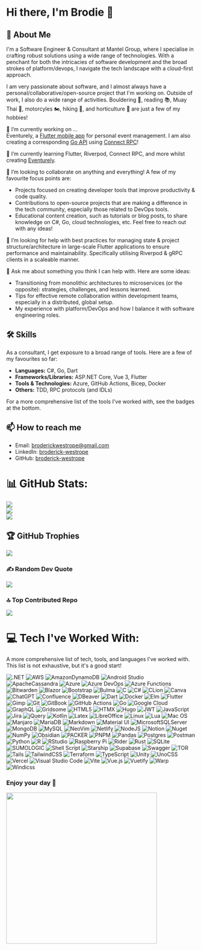 # Hi there, I'm Brodie 👋

## 🚀 About Me

I'm a Software Engineer & Consultant at Mantel Group, where I specialise in crafting robust solutions using a wide range of technologies. With a penchant for both the intricacies of software development and the broad strokes of platform/devops, I navigate the tech landscape with a cloud-first approach.

I am very passionate about software, and I almost always have a personal/collaborative/open-source project that I'm working on. Outside of work, I also do a wide range of activities. Bouldering 🧗, reading 📚, Muay Thai 🥋, motorcyles 🏍️, hiking 🥾, and horticulture 🌵 are just a few of my hobbies! 

<!-- (Here, you can talk about your current projects or what you're focusing on at the moment.) -->
🔭 I’m currently working on ...
</br>
Eventurely, a [Flutter mobile app]([url](https://github.com/Broderick-Westrope/eventurely_flutter)) for personal event management. I am also creating a corresponding [Go API]([url](https://github.com/Broderick-Westrope/eventurely)) using [Connect RPC]([url](https://connectrpc.com/))! 

<!-- (Share what you're learning right now, whether it's a new programming language, a framework, or any other skill.) -->
🌱 I’m currently learning Flutter, Riverpod, Connect RPC, and more whilst creating [Eventurely]([url](https://github.com/Broderick-Westrope/eventurely_flutter)).

<!-- (Mention any type of projects or ideas you're interested in collaborating on.) -->
👯 I’m looking to collaborate on anything and everything! A few of my favourite focus points are:
- Projects focused on creating developer tools that improve productivity & code quality.
- Contributions to open-source projects that are making a difference in the tech community, especially those related to DevOps tools.
- Educational content creation, such as tutorials or blog posts, to share knowledge on C#, Go, cloud technologies, etc.
Feel free to reach out with any ideas!

<!-- (If there's something specific you're struggling with, this is a good place to ask for help.) -->
🤔 I’m looking for help with best practices for managing state & project structure/architecture in large-scale Flutter applications to ensure performance and maintainability. Specifically utilising Riverpod & gRPC clients in a scaleable manner.

<!-- (This can include your expert areas or anything else you're open to discussing.) -->
💬 Ask me about something you think I can help with. Here are some ideas:
- Transitioning from monolithic architectures to microservices (or the opposite): strategies, challenges, and lessons learned.
- Tips for effective remote collaboration within development teams, especially in a distributed, global setup.
- My experience with platform/DevOps and how I balance it with software engineering roles.

## 🛠 Skills
As a consultant, I get exposure to a broad range of tools. Here are a few of my favourites so far:
- **Languages:** C#, Go, Dart
- **Frameworks/Libraries:** ASP.NET Core, Vue 3, Flutter
- **Tools & Technologies:** Azure, GitHub Actions, Bicep, Docker 
- **Others:** TDD, RPC protocols (and IDLs)

For a more comprehensive list of the tools I've worked with, see the badges at the bottom.

## 📫 How to reach me
- Email: [broderickwestrope@gmail.com](mailto:broderickwestrope@gmail.com)
- LinkedIn: [broderick-westrope](https://www.linkedin.com/in/broderick-westrope/)
- GitHub: [broderick-westrope](https://github.com/Broderick-Westrope)

# 📊 GitHub Stats:
![](https://github-readme-stats.vercel.app/api?username=broderick-westrope&theme=tokyonight&hide_border=true&include_all_commits=false&count_private=false)<br/>
![](https://github-readme-streak-stats.herokuapp.com/?user=broderick-westrope&theme=tokyonight&hide_border=true)<br/>
![](https://github-readme-stats.vercel.app/api/top-langs/?username=broderick-westrope&theme=tokyonight&hide_border=true&include_all_commits=false&count_private=false&layout=compact)

## 🏆 GitHub Trophies
![](https://github-profile-trophy.vercel.app/?username=broderick-westrope&theme=radical&no-frame=false&no-bg=true&margin-w=4)

### ✍️ Random Dev Quote
![](https://quotes-github-readme.vercel.app/api?type=horizontal&theme=tokyonight)

### 🔝 Top Contributed Repo
![](https://github-contributor-stats.vercel.app/api?username=broderick-westrope&limit=5&theme=tokyonight&combine_all_yearly_contributions=true)

# 💻 Tech I've Worked With:

A more comprehensive list of tech, tools, and languages I've worked with. This list is not exhaustive, but it's a good start!

![.NET](https://img.shields.io/badge/.NET-512BD4?style=for-the-badge&logo=dotnet&logoColor=white)
![AWS](https://img.shields.io/badge/AWS-%23FF9900.svg?style=for-the-badge&logo=amazon-aws&logoColor=white)
![AmazonDynamoDB](https://img.shields.io/badge/Amazon%20DynamoDB-4053D6?style=for-the-badge&logo=Amazon%20DynamoDB&logoColor=white)
![Android Studio](https://img.shields.io/badge/Android_Studio-3DDC84?style=for-the-badge&logo=android-studio&logoColor=white)
![ApacheCassandra](https://img.shields.io/badge/cassandra-%231287B1.svg?style=for-the-badge&logo=apache-cassandra&logoColor=white)
![Azure](https://img.shields.io/badge/azure-%230072C6.svg?style=for-the-badge&logo=microsoftazure&logoColor=white)
![Azure DevOps](https://img.shields.io/badge/azuredevops-0078D7.svg?style=for-the-badge&logo=azuredevops&logoColor=white&color=%230078D7)
![Azure Functions](https://img.shields.io/badge/Azure_Functions-0062AD?style=for-the-badge&logo=azure-functions&logoColor=white)
![Bitwarden](https://img.shields.io/badge/bitwarden-%23175DDC.svg?style=for-the-badge&logo=bitwarden&logoColor=white)
![Blazor](https://img.shields.io/badge/blazor-%235C2D91.svg?style=for-the-badge&logo=blazor&logoColor=white)
![Bootstrap](https://img.shields.io/badge/Bootstrap-563D7C?style=for-the-badge&logo=bootstrap&logoColor=white)
![Bulma](https://img.shields.io/badge/bulma-00D0B1?style=for-the-badge&logo=bulma&logoColor=white)
![C](https://img.shields.io/badge/C-00599C?style=for-the-badge&logo=c&logoColor=white)
![C#](https://img.shields.io/badge/c%23-%23239120.svg?style=for-the-badge&logo=csharp&logoColor=white)
![CLion](https://img.shields.io/badge/CLion-000000?style=for-the-badge&logo=clion&logoColor=white)
![Canva](https://img.shields.io/badge/Canva-%2300C4CC.svg?&style=for-the-badge&logo=Canva&logoColor=white)
![ChatGPT](https://img.shields.io/badge/ChatGPT-74aa9c?style=for-the-badge&logo=openai&logoColor=white)
![Confluence](https://img.shields.io/badge/confluence-%23172BF4.svg?style=for-the-badge&logo=confluence&logoColor=white)
![DBeaver](https://img.shields.io/badge/dbeaver-382923?style=for-the-badge&logo=dbeaver&logoColor=white)
![Dart](https://img.shields.io/badge/dart-%230175C2.svg?style=for-the-badge&logo=dart&logoColor=white)
![Docker](https://img.shields.io/badge/docker-%230db7ed.svg?style=for-the-badge&logo=docker&logoColor=white)
![Elm](https://img.shields.io/badge/Elm-60B5CC?style=for-the-badge&logo=elm&logoColor=white)
![Flutter](https://img.shields.io/badge/Flutter-%2302569B.svg?style=for-the-badge&logo=Flutter&logoColor=white)
![Gimp](https://img.shields.io/badge/gimp-5C5543?style=for-the-badge&logo=gimp&logoColor=white)
![Git](https://img.shields.io/badge/GIT-E44C30?style=for-the-badge&logo=git&logoColor=white)
![GitBook](https://img.shields.io/badge/GitBook-7B36ED?style=for-the-badge&logo=gitbook&logoColor=white)
![GitHub Actions](https://img.shields.io/badge/Github%20Actions-282a2e?style=for-the-badge&logo=githubactions&logoColor=367cfe)
![Go](https://img.shields.io/badge/go-%2300ADD8.svg?style=for-the-badge&logo=go&logoColor=white)
![Google Cloud](https://img.shields.io/badge/GoogleCloud-%234285F4.svg?style=for-the-badge&logo=google-cloud&logoColor=white)
![GraphQL](https://img.shields.io/badge/-GraphQL-E10098?style=for-the-badge&logo=graphql&logoColor=white)
![Gridsome](https://img.shields.io/badge/Gridsome-%23663399.svg?style=for-the-badge&logo=gridsome&logoColor=white)
![HTML5](https://img.shields.io/badge/html5-%23E34F26.svg?style=for-the-badge&logo=html5&logoColor=white)
![HTMX](https://img.shields.io/badge/%3C/%3E%20htmx-3D72D7?style=for-the-badge&logo=mysl&logoColor=white)
![Hugo](https://img.shields.io/badge/Hugo-black.svg?style=for-the-badge&logo=Hugo)
![JWT](https://img.shields.io/badge/JWT-black?style=for-the-badge&logo=JSON%20web%20tokens)
![JavaScript](https://img.shields.io/badge/JavaScript-323330?style=for-the-badge&logo=javascript&logoColor=F7DF1E)
![Jira](https://img.shields.io/badge/jira-%230A0FFF.svg?style=for-the-badge&logo=jira&logoColor=white)
![jQuery](https://img.shields.io/badge/jquery-%230769AD.svg?style=for-the-badge&logo=jquery&logoColor=white)
![Kotlin](https://img.shields.io/badge/kotlin-%237F52FF.svg?style=for-the-badge&logo=kotlin&logoColor=white)
![Latex](https://img.shields.io/badge/LaTeX-47A141?style=for-the-badge&logo=LaTeX&logoColor=white)
![LibreOffice](https://img.shields.io/badge/LibreOffice-18A303?style=for-the-badge&logo=LibreOffice&logoColor=white)
![Linux](https://img.shields.io/badge/Linux-FCC624?style=for-the-badge&logo=linux&logoColor=black)
![Lua](https://img.shields.io/badge/lua-%232C2D72.svg?style=for-the-badge&logo=lua&logoColor=white)
![Mac OS](https://img.shields.io/badge/mac%20os-000000?style=for-the-badge&logo=apple&logoColor=white)
![Manjaro](https://img.shields.io/badge/manjaro-35BF5C?style=for-the-badge&logo=manjaro&logoColor=white)
![MariaDB](https://img.shields.io/badge/MariaDB-003545?style=for-the-badge&logo=mariadb&logoColor=white)
![Markdown](https://img.shields.io/badge/markdown-%23000000.svg?style=for-the-badge&logo=markdown&logoColor=white)
![Material UI](https://img.shields.io/badge/Material%20UI-007FFF?style=for-the-badge&logo=mui&logoColor=white)
![MicrosoftSQLServer](https://img.shields.io/badge/Microsoft%20SQL%20Server-CC2927?style=for-the-badge&logo=microsoft%20sql%20server&logoColor=white)
![MongoDB](https://img.shields.io/badge/MongoDB-%234ea94b.svg?style=for-the-badge&logo=mongodb&logoColor=white)
![MySQL](https://img.shields.io/badge/MySQL-005C84?style=for-the-badge&logo=mysql&logoColor=white)
![NeoVim](https://img.shields.io/badge/NeoVim-%2357A143.svg?&style=for-the-badge&logo=neovim&logoColor=white)
![Netlify](https://img.shields.io/badge/netlify-%23000000.svg?style=for-the-badge&logo=netlify&logoColor=#00C7B7)
![NodeJS](https://img.shields.io/badge/node.js-6DA55F?style=for-the-badge&logo=node.js&logoColor=white)
![Notion](https://img.shields.io/badge/Notion-%23000000.svg?style=for-the-badge&logo=notion&logoColor=white)
![Nuget](https://img.shields.io/badge/NuGet-004880?style=for-the-badge&logo=nuget&logoColor=white)
![NumPy](https://img.shields.io/badge/numpy-%23013243.svg?style=for-the-badge&logo=numpy&logoColor=white)
![Obsidian](https://img.shields.io/badge/Obsidian-483699?style=for-the-badge&logo=Obsidian&logoColor=white)
![PACKER](https://img.shields.io/badge/packer-02A8EF.svg?style=for-the-badge&logo=packer&logoColor=white&color=%2302A8EF)
![PNPM](https://img.shields.io/badge/pnpm-%234a4a4a.svg?style=for-the-badge&logo=pnpm&logoColor=f69220)
![Pandas](https://img.shields.io/badge/pandas-%23150458.svg?style=for-the-badge&logo=pandas&logoColor=white)
![Postgres](https://img.shields.io/badge/PostgreSQL-316192?style=for-the-badge&logo=postgresql&logoColor=white)
![Postman](https://img.shields.io/badge/Postman-FF6C37?style=for-the-badge&logo=postman&logoColor=white)
![Python](https://img.shields.io/badge/python-3670A0?style=for-the-badge&logo=python&logoColor=ffdd54)
![R](https://img.shields.io/badge/r-%23276DC3.svg?style=for-the-badge&logo=r&logoColor=white)
![RStudio](https://img.shields.io/badge/RStudio-75AADB?style=for-the-badge&logo=RStudio&logoColor=white)
![Raspberry Pi](https://img.shields.io/badge/-RaspberryPi-C51A4A?style=for-the-badge&logo=Raspberry-Pi)
![Rider](https://img.shields.io/badge/Rider-000000?style=for-the-badge&logo=Rider&logoColor=white)
![Rust](https://img.shields.io/badge/rust-%23000000.svg?style=for-the-badge&logo=rust&logoColor=white)
![SQLite](https://img.shields.io/badge/Sqlite-003B57?style=for-the-badge&logo=sqlite&logoColor=white)
![SUMOLOGIC](https://img.shields.io/badge/sumologic-000099.svg?style=for-the-badge&logo=sumologic&logoColor=white&color=%23000099)
![Shell Script](https://img.shields.io/badge/shell_script-%23121011.svg?style=for-the-badge&logo=gnu-bash&logoColor=white)
![Starship](https://img.shields.io/badge/starship-DD0B78?style=for-the-badge&logo=starship&logoColor=white)
![Supabase](https://img.shields.io/badge/Supabase-3ECF8E?style=for-the-badge&logo=supabase&logoColor=white)
![Swagger](https://img.shields.io/badge/Swagger-85EA2D?style=for-the-badge&logo=Swagger&logoColor=black)
![TOR](https://img.shields.io/badge/tor-%237E4798.svg?style=for-the-badge&logo=tor-project&logoColor=white)
![Tails](https://img.shields.io/badge/Tails%20-56347C?&style=for-the-badge&logo=tails&logoColor=white)
![TailwindCSS](https://img.shields.io/badge/tailwindcss-%2338B2AC.svg?style=for-the-badge&logo=tailwind-css&logoColor=white)
![Terraform](https://img.shields.io/badge/terraform-%235835CC.svg?style=for-the-badge&logo=terraform&logoColor=white)
![TypeScript](https://img.shields.io/badge/TypeScript-007ACC?style=for-the-badge&logo=typescript&logoColor=white)
![Unity](https://img.shields.io/badge/Unity-100000?style=for-the-badge&logo=unity&logoColor=white)
![UnoCSS](https://img.shields.io/badge/unocss-333333.svg?style=for-the-badge&logo=unocss&logoColor=white)
![Vercel](https://img.shields.io/badge/vercel-%23000000.svg?style=for-the-badge&logo=vercel&logoColor=white)
![Visual Studio Code](https://img.shields.io/badge/VSCode-0078D4?style=for-the-badge&logo=visual%20studio%20code&logoColor=white)
![Vite](https://img.shields.io/badge/Vite-B73BFE?style=for-the-badge&logo=vite&logoColor=FFD62E)
![Vue.js](https://img.shields.io/badge/vue.js-%2335495e.svg?style=for-the-badge&logo=vuedotjs&logoColor=%234FC08D)
![Vuetify](https://img.shields.io/badge/Vuetify-1867C0?style=for-the-badge&logo=vuetify&logoColor=AEDDFF)
![Warp](https://img.shields.io/badge/warp-01A4FF?style=for-the-badge&logo=warp&logoColor=white)
![Windicss](https://img.shields.io/badge/windicss-48B0F1.svg?style=for-the-badge&logo=windi-css&logoColor=white)

### Enjoy your day 🤙
<img src='https://randommeme-five.vercel.app/' style="height: 400px;"/>
